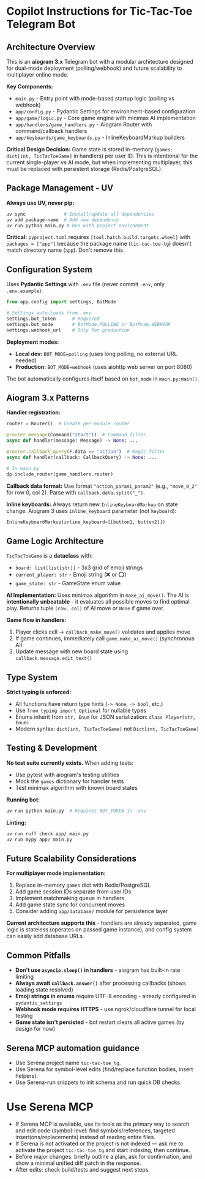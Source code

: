 # Copilot Instructions for Tic-Tac-Toe Telegram Bot

## Architecture Overview

This is an **aiogram 3.x** Telegram bot with a modular architecture designed for dual-mode deployment (polling/webhook) and future scalability to multiplayer online mode.

**Key Components:**
- `main.py` - Entry point with mode-based startup logic (polling vs webhook)
- `app/config.py` - Pydantic Settings for environment-based configuration
- `app/game/logic.py` - Core game engine with minimax AI implementation
- `app/handlers/game_handlers.py` - Aiogram Router with command/callback handlers
- `app/keyboards/game_keyboards.py` - InlineKeyboardMarkup builders

**Critical Design Decision:** Game state is stored in-memory (`games: dict[int, TicTacToeGame]` in handlers) per user ID. This is intentional for the current single-player vs AI mode, but when implementing multiplayer, this must be replaced with persistent storage (Redis/PostgreSQL).

## Package Management - UV

**Always use UV, never pip:**
```bash
uv sync              # Install/update all dependencies
uv add package-name  # Add new dependency
uv run python main.py # Run with project environment
```

**Critical:** `pyproject.toml` requires `[tool.hatch.build.targets.wheel]` with `packages = ["app"]` because the package name (`tic-tac-toe-tg`) doesn't match directory name (`app`). Don't remove this.

## Configuration System

Uses **Pydantic Settings** with `.env` file (never commit `.env`, only `.env.example`):

```python
from app.config import settings, BotMode

# Settings auto-loads from .env
settings.bot_token      # Required
settings.bot_mode       # BotMode.POLLING or BotMode.WEBHOOK
settings.webhook_url    # Only for production
```

**Deployment modes:**
- **Local dev:** `BOT_MODE=polling` (uses long polling, no external URL needed)
- **Production:** `BOT_MODE=webhook` (uses aiohttp web server on port 8080)

The bot automatically configures itself based on `bot_mode` in `main.py:main()`.

## Aiogram 3.x Patterns

**Handler registration:**
```python
router = Router()  # Create per-module router

@router.message(Command("start"))  # Command filter
async def handler(message: Message) -> None: ...

@router.callback_query(F.data == "action")  # Magic filter
async def handler(callback: CallbackQuery) -> None: ...

# In main.py
dp.include_router(game_handlers.router)
```

**Callback data format:** Use format `"action_param1_param2"` (e.g., `"move_0_2"` for row 0, col 2). Parse with `callback.data.split("_")`.

**Inline keyboards:** Always return new `InlineKeyboardMarkup` on state change. Aiogram 3 uses `inline_keyboard` parameter (not `keyboard`):
```python
InlineKeyboardMarkup(inline_keyboard=[[button1, button2]])
```

## Game Logic Architecture

`TicTacToeGame` is a **dataclass** with:
- `board: list[list[str]]` - 3x3 grid of emoji strings
- `current_player: str` - Emoji string (❌ or ⭕)
- `game_state: str` - GameState enum value

**AI Implementation:** Uses minimax algorithm in `make_ai_move()`. The AI is **intentionally unbeatable** - it evaluates all possible moves to find optimal play. Returns tuple `(row, col)` of AI move or `None` if game over.

**Game flow in handlers:**
1. Player clicks cell → `callback_make_move()` validates and applies move
2. If game continues, immediately call `game.make_ai_move()` (synchronous AI)
3. Update message with new board state using `callback.message.edit_text()`

## Type System

**Strict typing is enforced:**
- All functions have return type hints (`-> None`, `-> bool`, etc.)
- Use `from typing import Optional` for nullable types
- Enums inherit from `str, Enum` for JSON serialization: `class Player(str, Enum)`
- Modern syntax: `dict[int, TicTacToeGame]` not `Dict[int, TicTacToeGame]`

## Testing & Development

**No test suite currently exists.** When adding tests:
- Use pytest with aiogram's testing utilities
- Mock the `games` dictionary for handler tests
- Test minimax algorithm with known board states

**Running bot:**
```bash
uv run python main.py  # Requires BOT_TOKEN in .env
```

**Linting:**
```bash
uv run ruff check app/ main.py
uv run mypy app/ main.py
```

## Future Scalability Considerations

**For multiplayer mode implementation:**
1. Replace in-memory `games` dict with Redis/PostgreSQL
2. Add game session IDs separate from user IDs
3. Implement matchmaking queue in handlers
4. Add game state sync for concurrent moves
5. Consider adding `app/database/` module for persistence layer

**Current architecture supports this** - handlers are already separated, game logic is stateless (operates on passed game instance), and config system can easily add database URLs.

## Common Pitfalls

- **Don't use `asyncio.sleep()` in handlers** - aiogram has built-in rate limiting
- **Always await `callback.answer()`** after processing callbacks (shows loading state resolved)
- **Emoji strings in enums** require UTF-8 encoding - already configured in `pydantic_settings`
- **Webhook mode requires HTTPS** - use ngrok/cloudflare tunnel for local testing
- **Game state isn't persisted** - bot restart clears all active games (by design for now)

## Serena MCP automation guidance
- Use Serena project name `tic-tac-toe_tg`.
- Use Serena for symbol-level edits (find/replace function bodies, insert helpers).
- Use Serena-run snippets to init schema and run quick DB checks.

# Use Serena MCP
- If Serena MCP is available, use its tools as the primary way to search and edit code (symbol-level: find symbols/references, targeted insertions/replacements) instead of reading entire files.
- If Serena is not activated or the project is not indexed — ask me to activate the project `tic-tac-toe_tg` and start indexing, then continue.
- Before major changes: briefly outline a plan, ask for confirmation, and show a minimal unified diff patch in the response.
- After edits: check build/tests and suggest next steps.